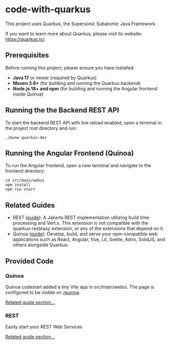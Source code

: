# code-with-quarkus

This project uses Quarkus, the Supersonic Subatomic Java Framework.

If you want to learn more about Quarkus, please visit its website: <https://quarkus.io/>.

## Prerequisites

Before running this project, please ensure you have installed:

- **Java 17** or newer (required by Quarkus)
- **Maven 3.6+** (for building and running the Quarkus backend)
- **Node.js 18+ and npm** (for building and running the Angular frontend inside Quinoa)

## Running the the Backend REST API

To start the backend REST API with live reload enabled, open a terminal in the project root directory and run:

```shell script
./mvnw quarkus:dev
```

## Running the Angular Frontend (Quinoa)

To run the Angular frontend, open a new terminal and navigate to the frontend directory:

```shell script
cd src/main/webui
npm install
npm run start
```

## Related Guides

- REST ([guide](https://quarkus.io/guides/rest)): A Jakarta REST implementation utilizing build time processing and Vert.x. This extension is not compatible with the quarkus-resteasy extension, or any of the extensions that depend on it.
- Quinoa ([guide](https://quarkiverse.github.io/quarkiverse-docs/quarkus-quinoa/dev/index.html)): Develop, build, and serve your npm-compatible web applications such as React, Angular, Vue, Lit, Svelte, Astro, SolidJS, and others alongside Quarkus.

## Provided Code

### Quinoa

Quinoa codestart added a tiny Vite app in src/main/webui. The page is configured to be visible on <a href="/quinoa">/quinoa</a>.

[Related guide section...](https://quarkiverse.github.io/quarkiverse-docs/quarkus-quinoa/dev/index.html)


### REST

Easily start your REST Web Services

[Related guide section...](https://quarkus.io/guides/getting-started-reactive#reactive-jax-rs-resources)
